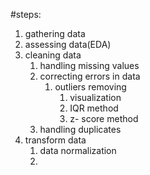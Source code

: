 #steps:
1. gathering data
2. assessing data(EDA)
3. cleaning data
      1. handling missing values
      2. correcting errors in data
            1. outliers removing
               1. visualization
               2. IQR method
               3. z- score method
      3. handling duplicates
4. transform data
   1. data normalization
   2.  